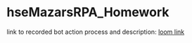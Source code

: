 # hseMazarsRPA_Homework </br>
link to recorded bot action process and description: [loom link](https://www.loom.com/share/8181d1d9326142138f7c4ea2cb90eced)
